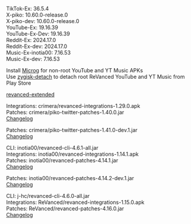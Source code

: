 TikTok-Ex: 36.5.4  
X-piko: 10.60.0-release.0  
X-piko-dev: 10.60.0-release.0  
YouTube-Ex: 19.16.39  
YouTube-Ex-Dev: 19.16.39  
Reddit-Ex: 2024.17.0  
Reddit-Ex-dev: 2024.17.0  
Music-Ex-inotia00: 7.16.53  
Music-Ex-dev: 7.16.53  

Install [Microg](https://github.com/ReVanced/GmsCore/releases) for non-root YouTube and YT Music APKs  
Use [zygisk-detach](https://github.com/j-hc/zygisk-detach) to detach root ReVanced YouTube and YT Music from Play Store  

[revanced-extended](https://github.com/thunderkex/revanced-extended)
  
Integrations: crimera/revanced-integrations-1.29.0.apk  
Patches: crimera/piko-twitter-patches-1.40.0.jar  
[Changelog](https://github.com/crimera/piko/releases/tag/v1.40.0)

Patches: crimera/piko-twitter-patches-1.41.0-dev.1.jar  
[Changelog](https://github.com/crimera/piko/releases/tag/v1.41.0-dev.1)

CLI: inotia00/revanced-cli-4.6.1-all.jar  
Integrations: inotia00/revanced-integrations-1.14.1.apk  
Patches: inotia00/revanced-patches-4.14.1.jar  
[Changelog](https://github.com/inotia00/revanced-patches/releases/tag/v4.14.1)

Patches: inotia00/revanced-patches-4.14.2-dev.1.jar  
[Changelog](https://github.com/inotia00/revanced-patches/releases/tag/v4.14.2-dev.1)

CLI: j-hc/revanced-cli-4.6.0-all.jar  
Integrations: ReVanced/revanced-integrations-1.15.0.apk  
Patches: ReVanced/revanced-patches-4.16.0.jar  
[Changelog](https://github.com/ReVanced/revanced-patches/releases/tag/v4.16.0)  
